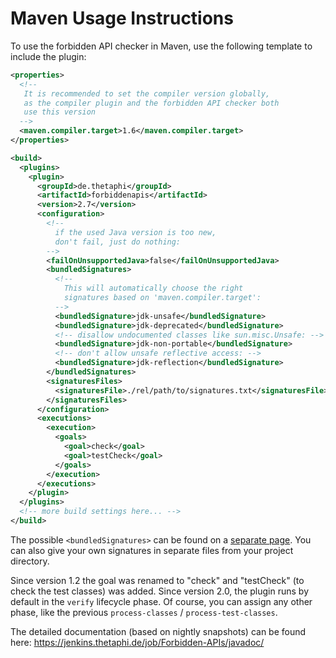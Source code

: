 # Maven Usage Instructions #

To use the forbidden API checker in Maven, use the following template to include the plugin:

```xml
<properties>
  <!-- 
   It is recommended to set the compiler version globally,
   as the compiler plugin and the forbidden API checker both
   use this version
  -->
  <maven.compiler.target>1.6</maven.compiler.target>
</properties>

<build>
  <plugins>
    <plugin>
      <groupId>de.thetaphi</groupId>
      <artifactId>forbiddenapis</artifactId>
      <version>2.7</version>
      <configuration>
        <!--
          if the used Java version is too new,
          don't fail, just do nothing:
        -->
        <failOnUnsupportedJava>false</failOnUnsupportedJava>
        <bundledSignatures>
          <!--
            This will automatically choose the right
            signatures based on 'maven.compiler.target':
          -->
          <bundledSignature>jdk-unsafe</bundledSignature>
          <bundledSignature>jdk-deprecated</bundledSignature>
          <!-- disallow undocumented classes like sun.misc.Unsafe: -->
          <bundledSignature>jdk-non-portable</bundledSignature>
          <!-- don't allow unsafe reflective access: -->
          <bundledSignature>jdk-reflection</bundledSignature>
        </bundledSignatures>
        <signaturesFiles>
          <signaturesFile>./rel/path/to/signatures.txt</signaturesFile>
        </signaturesFiles>
      </configuration>
      <executions>
        <execution>
          <goals>
            <goal>check</goal>
            <goal>testCheck</goal>
          </goals>
        </execution>
      </executions>
    </plugin>
  </plugins>
  <!-- more build settings here... -->
</build>
```

The possible `<bundledSignatures>` can be found on a [separate page](BundledSignatures). You can also give your own signatures in separate files from your project directory.

Since version 1.2 the goal was renamed to "check" and "testCheck" (to check the test classes) was added. Since version 2.0, the plugin runs by default in the `verify` lifecycle phase.
Of course, you can assign any other phase, like the previous `process-classes` / `process-test-classes`.

The detailed documentation (based on nightly snapshots) can be found here: https://jenkins.thetaphi.de/job/Forbidden-APIs/javadoc/
